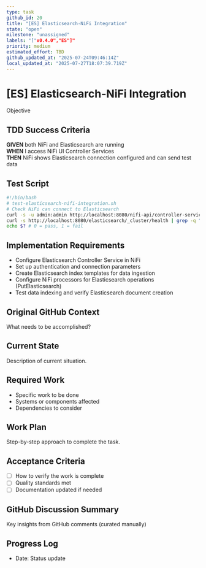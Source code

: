 ```yaml
---
type: task
github_id: 20
title: "[ES] Elasticsearch-NiFi Integration"
state: "open"
milestone: "unassigned"
labels: "["v0.4.0","ES"]"
priority: medium
estimated_effort: TBD
github_updated_at: "2025-07-24T09:46:14Z"
local_updated_at: "2025-07-27T18:07:39.719Z"
---
```


# [ES] Elasticsearch-NiFi Integration

Objective
## TDD Success Criteria
**GIVEN** both NiFi and Elasticsearch are running  
**WHEN** I access NiFi UI Controller Services  
**THEN** NiFi shows Elasticsearch connection configured and can send test data

## Test Script
```bash
#!/bin/bash
# test-elasticsearch-nifi-integration.sh
# Check NiFi can connect to Elasticsearch
curl -s -u admin:admin http://localhost:8080/nifi-api/controller-services  < /dev/null |  grep -q "elasticsearch" && \
curl -s http://localhost:8080/elasticsearch/_cluster/health | grep -q "yellow\|green"
echo $? # 0 = pass, 1 = fail
```

## Implementation Requirements
- Configure Elasticsearch Controller Service in NiFi
- Set up authentication and connection parameters
- Create Elasticsearch index templates for data ingestion
- Configure NiFi processors for Elasticsearch operations (PutElasticsearch)
- Test data indexing and verify Elasticsearch document creation

## Original GitHub Context
What needs to be accomplished?

## Current State
Description of current situation.

## Required Work
- Specific work to be done
- Systems or components affected
- Dependencies to consider

## Work Plan
Step-by-step approach to complete the task.

## Acceptance Criteria
- [ ] How to verify the work is complete
- [ ] Quality standards met
- [ ] Documentation updated if needed

## GitHub Discussion Summary
Key insights from GitHub comments (curated manually)

## Progress Log
- Date: Status update